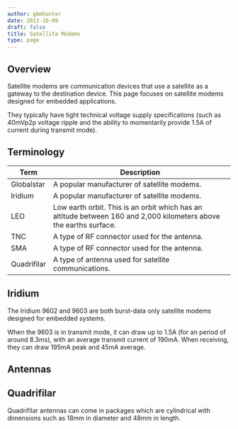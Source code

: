 ```yaml
---
author: gbmhunter
date: 2013-10-09
draft: false
title: Satellite Modems
type: page
---
```


## Overview

Satellite modems are communication devices that use a satellite as a gateway to the destination device. This page focuses on satellite modems designed for embedded applications.

They typically have tight technical voltage supply specifications (such as 40mVp2p voltage ripple and the ability to momentarily provide 1.5A of current during transmit mode).

## Terminology

<table>
  <thead>
    <tr>
      <th>Term</th>
      <th>Description</th>
    </tr>
  </thead>
<tbody >
<tr >
<td >Globalstar</td>
<td >A popular manufacturer of satellite modems.
</td>
</tr>
<tr >
<td >Iridium</td>
<td >A popular manufacturer of satellite modems.</td>
</tr>
<tr >

<td >LEO
</td>

<td >Low earth orbit. This is an orbit which has an altitude between 160 and 2,000 kilometers above the earths surface.
</td>
</tr>
<tr >

<td >TNC
</td>

<td >A type of RF connector used for the antenna.
</td>
</tr>
<tr >

<td >SMA
</td>

<td >A type of RF connector used for the antenna.
</td>
</tr>
<tr >

<td >Quadrifilar
</td>

<td >A type of antenna used for satellite communications.
</td>
</tr>
</tbody>
</table>

## Iridium

The Iridium 9602 and 9603 are both burst-data only satellite modems designed for embedded systems.

When the 9603 is in transmit mode, it can draw up to 1.5A (for an period of around 8.3ms), with an average transmit current of 190mA. When receiving, they can draw 195mA peak and 45mA average.

## Antennas

## Quadrifilar

Quadrifilar antennas can come in packages which are cylindrical with dimensions such as 18mm in diameter and 48mm in length.
